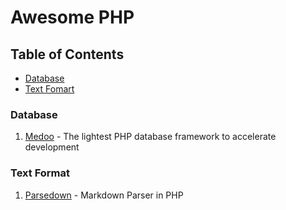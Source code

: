 # Awesome PHP

## Table of Contents

- [Database](#database)
- [Text Fomart](#text-format)
  
### Database

1. [Medoo](http://medoo.in/) - The lightest PHP database framework to accelerate development


### Text Format

1. [Parsedown](http://parsedown.org/) - Markdown Parser in PHP
